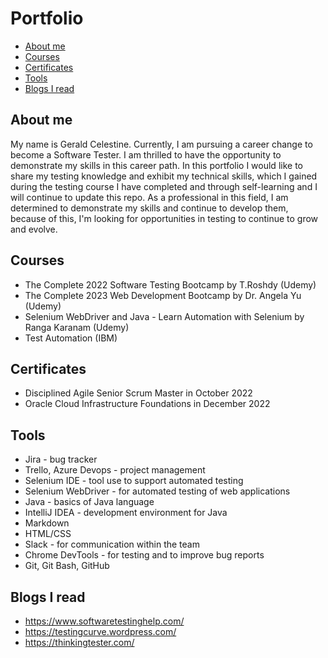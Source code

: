 # Portfolio
- [About me](#about-me)<!-- - [My Experience](#my-experience)-->
- [Courses](#courses)
- [Certificates](#certificates)
- [Tools](#tools)
- [Blogs I read](#blogs-i-read)

## About me
My name is Gerald Celestine. Currently, I am pursuing a career change to become a Software Tester. I am thrilled to have the opportunity to demonstrate my skills in this career path. In this portfolio I would like to share my testing knowledge and exhibit my technical skills, which I gained during the testing course I have completed and through self-learning and I will continue to update this repo. As a professional in this field, I am determined to demonstrate my skills and continue to develop them, because of this, I'm looking for opportunities in testing to continue to grow and evolve.

<!-- ## My Experience
My experience varies from IT Support Specialist to Software Development and Software Testing/QA.
In my career I have participated in two projects where I was able to test software as a user. In both cases I did not have any test cases or scenarios prepared, I have been following processes and using my experience. Bugs found by me was reported using JIRA.-->

## Courses
- The Complete 2022 Software Testing Bootcamp by T.Roshdy (Udemy)
- The Complete 2023 Web Development Bootcamp by Dr. Angela Yu (Udemy)
- Selenium WebDriver and Java - Learn Automation with Selenium by Ranga Karanam (Udemy)
- Test Automation (IBM)

## Certificates
- Disciplined Agile Senior Scrum Master in October 2022
- Oracle Cloud Infrastructure Foundations in December 2022

## Tools
- Jira - bug tracker
- Trello, Azure Devops - project management
- Selenium IDE - tool use to support automated testing
- Selenium WebDriver - for automated testing of web applications
- Java - basics of Java language
- IntelliJ IDEA - development environment for Java
- Markdown
- HTML/CSS
- Slack - for communication within the team
- Chrome DevTools - for testing and to improve bug reports
- Git, Git Bash, GitHub
<!--TestRail - test cases management
*Rapid Reporter, Test & Feedback - used for exploratory testing 
*MySQL - relational database management system
*Postman - testing tool for REST API
*Cucumber - software supporting behaviour-driven development--> 


<!--## Books
Testowanie oprogramowiania - Piotr Wicherski
Zawód Tester - Radosław Smilgin
e-book "ABC Testowania oprogramowania" Waldemar Szafraniec, Dorota Gabor
e-book "Jak przeżyć rekrutacje na QA w czasie pandemii" Adam Gola-->

## Blogs I read
- https://www.softwaretestinghelp.com/
- https://testingcurve.wordpress.com/
- https://thinkingtester.com/
<!-- #My projects

## Bugs

Bug on electro.pl site LINK to bug
Bugs on Ben and Jerry's UK site LINK to bugs
Test cases

Test cases for Mango site LINK to test cases
SQL

HTML/CSS

I have participated in 6-day Marathon with HTML/CSS conducted by GoIT. Each day I have recived tasks which helped me to build my web page with CV from scratch.

LINK to my tester CV made during Marathon

REST API -->
